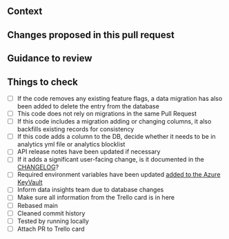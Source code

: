 ## Context

<!-- Why are you making this change? What might surprise someone about it? -->

## Changes proposed in this pull request

<!-- If there are UI changes, please include Before and After screenshots. -->

## Guidance to review

<!-- How could someone else check this work? Which parts do you want more feedback on? -->

## Things to check

- [ ] If the code removes any existing feature flags, a data migration has also been added to delete the entry from the database
- [ ] This code does not rely on migrations in the same Pull Request
- [ ] If this code includes a migration adding or changing columns, it also backfills existing records for consistency
- [ ] If this code adds a column to the DB, decide whether it needs to be in analytics yml file or analytics blocklist
- [ ] API release notes have been updated if necessary
- [ ] If it adds a significant user-facing change, is it documented in the [CHANGELOG](CHANGELOG.md)?
- [ ] Required environment variables have been updated [added to the Azure KeyVault](/docs/environment-variables.md#deploy-pipeline)
- [ ] Inform data insights team due to database changes
- [ ] Make sure all information from the Trello card is in here
- [ ] Rebased main
- [ ] Cleaned commit history
- [ ] Tested by running locally
- [ ] Attach PR to Trello card
